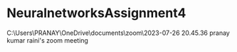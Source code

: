 # NeuralnetworksAssignment4

C:\Users\PRANAY\OneDrive\documents\zoom\2023-07-26 20.45.36 pranay kumar raini's zoom meeting

